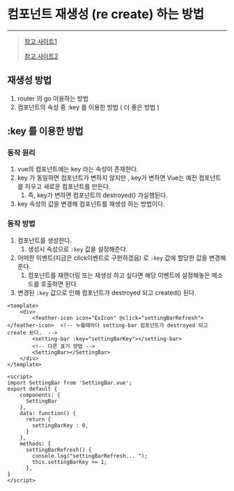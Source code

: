 # 컴포넌트 재생성 (re create) 하는 방법

---

>[참고 사이트1](https://michaelnthiessen.com/force-re-render)
>
>[참고 사이트2](https://hyeonyeee.tistory.com/97)

## 재생성 방법

1. router 의 go 이용하는 방법
2. 컴포넌트의 속성 중 :key 를 이용한 방법 ( 더 좋은 방법 )



## :key 를 이용한 방법 

### 동작 원리 

1. vue의 컴포넌트에는 key 라는 속성이 존재한다. 
2. key 가 동일하면 컴포넌트가 변하지 않지만 , key가 변하면 Vue는 예전 컴포넌트를 지우고 새로운 컴포넌트를 만든다. 
   1. 즉, key가 변하면 컴포넌트의 destroyed() 가실행된다. 
3. key 속성의 값을 변경해 컴포넌트를 재생성 하는 방법이다. 

### 동작 방법 

1. 컴포넌트를 생성한다. 
   1. 생성시 속성으로 `:key` 값을 설정해준다. 
2. 어떠한 이벤트(지금은 click이벤트로 구현하겠음) 로 `:key` 값에 할당한 값을 변경해준다. 
   1. 컴포넌트를 재랜더링 또는 재생성 하고 싶다면 해당 이벤트에 설정해놓은 메소드를 호출하면 된다.
3. 변경된 `:key` 값으로 인해 컴포넌트가 destroyed 되고 created() 된다. 

```vue
<template>
	<div>
        <feather-icon icon="ExIcon" @click="settingBarRefresh"></feather-icon>  <!-- 누를때마다 setting-bar 컴포넌트가 destroyed 되고 create 된다.  -->
        <setting-bar :key="settingBarKey"></setting-bar>
        <!-- 다른 표기 방법 -->
        <SettingBar></SettingBar>
    </div>
</template>

<script>
import SettingBar from 'SettingBar.vue';
export default {
    components: {
      SettingBar
    },
    data: function() {
      return {
        settingBarKey : 0,
      }
    },
    methods: {
      settingBarRefresh() {
        console.log("settingBarRefresh... ");
        this.settingBarKey += 1;
      },
}
</script>
```

